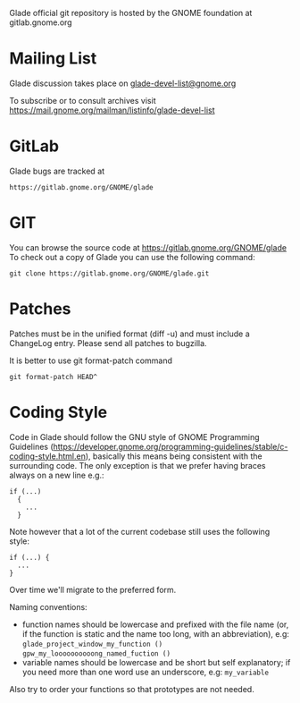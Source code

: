 Glade official git repository is hosted by the GNOME foundation at
gitlab.gnome.org

Mailing List
============
Glade discussion takes place on glade-devel-list@gnome.org

To subscribe or to consult archives visit
	https://mail.gnome.org/mailman/listinfo/glade-devel-list


GitLab
========
Glade bugs are tracked at

	https://gitlab.gnome.org/GNOME/glade


GIT
===
You can browse the source code at https://gitlab.gnome.org/GNOME/glade
To check out a copy of Glade you can use the following command:

	git clone https://gitlab.gnome.org/GNOME/glade.git

Patches
=======
Patches must be in the unified format (diff -u) and must include a
ChangeLog entry. Please send all patches to bugzilla.

It is better to use git format-patch command

```
git format-patch HEAD^
```

Coding Style
============
Code in Glade should follow the GNU style of GNOME Programming Guidelines
(https://developer.gnome.org/programming-guidelines/stable/c-coding-style.html.en),
basically this means being consistent with the surrounding code.
The only exception is that we prefer having braces always on a new line
e.g.:

```
if (...)
  {
    ...
  }
```


Note however that a lot of the current codebase still uses the following
style:

```
if (...) {
  ...
}
```


Over time we'll migrate to the preferred form.

Naming conventions:
- function names should be lowercase and prefixed with the
  file name (or, if the function is static and the name too long,
  with an abbreviation), e.g:
  `glade_project_window_my_function ()`
  `gpw_my_loooooooooong_named_fuction ()`
- variable names should be lowercase and be short but self explanatory;
  if you need more than one word use an underscore, e.g:
  `my_variable`

Also try to order your functions so that prototypes are not needed.



